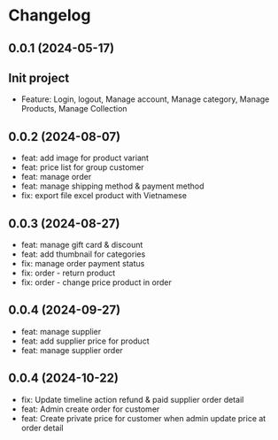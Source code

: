 # Changelog

## 0.0.1 (2024-05-17)

## Init project
* Feature: Login, logout, Manage account, Manage category, Manage Products, Manage Collection

## 0.0.2 (2024-08-07)

* feat: add image for product variant
* feat: price list for group customer
* feat: manage order
* feat: manage shipping method & payment method
* fix: export file excel product with Vietnamese

## 0.0.3 (2024-08-27)

* feat: manage gift card & discount
* feat: add thumbnail for categories
* fix: manage order payment status
* fix: order - return product
* fix: order - change price product in order

## 0.0.4 (2024-09-27)

* feat: manage supplier
* feat: add supplier price for product
* feat: manage supplier order

## 0.0.4 (2024-10-22)

* fix: Update timeline action refund & paid supplier order detail
* feat: Admin create order for customer
* feat: Create private price for customer when admin update price at order detail
